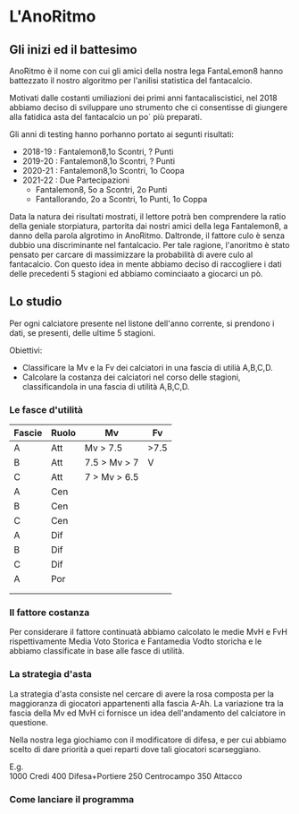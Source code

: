 # L'AnoRitmo

## Gli inizi ed il battesimo  

AnoRitmo è il nome con cui gli amici della nostra lega FantaLemon8 hanno battezzato il nostro algoritmo per l'anilisi statistica del fantacalcio. 

Motivati dalle costanti umiliazioni dei primi anni fantacaliscistici, nel 2018 abbiamo deciso di sviluppare uno strumento che ci consentisse di giungere alla fatidica asta del fantacalcio un po` più preparati. 

Gli anni di testing hanno porhanno portato ai segunti risultati: 
- 2018-19 : Fantalemon8,1o Scontri, ? Punti 
- 2019-20 : Fantalemon8,1o Scontri, ? Punti   
- 2020-21 : Fantalemon8,1o Scontri, 1o Coopa
- 2021-22 : Due Partecipazioni  
    -   Fantalemon8, 5o a Scontri, 2o Punti
    -   Fantallorando, 2o a Scontri, 1o Punti, 1o Coppa 

Data la natura dei risultati mostrati, il lettore potrà ben comprendere la ratio della geniale storpiatura, partorita dai nostri amici della lega Fantalemon8, a danno della parola algrotimo in AnoRitmo. Daltronde, il fattore culo è senza dubbio una discriminante nel fantalcacio. Per tale ragione, l'anoritmo è stato pensato per carcare di massimizzare la probabilità di avere culo al fantacalcio.
Con questo idea in mente abbiamo deciso di raccogliere i dati delle precedenti 5 stagioni ed abbiamo cominciaato a giocarci un pò. 

## Lo studio

Per ogni calciatore presente nel listone dell'anno corrente, si prendono i dati, se presenti, delle ultime 5 stagioni. 

Obiettivi: 
- Classificare la Mv e la Fv dei calciatori in una fascia di utilià A,B,C,D.   
- Calcolare la costanza dei calciatori nel corso delle stagioni, classificandola in una fascia di utilità A,B,C,D. 

### Le fasce d'utilità 


| Fascie | Ruolo | Mv           | Fv   |
|--------|-------|--------------|------|
| A      | Att   | Mv > 7.5     | >7.5 |
| B      | Att   | 7.5 > Mv > 7 | V    |
| C      | Att   | 7 > Mv > 6.5 |      |
| A      | Cen   |              |      |
| B      | Cen   |              |      |
| C      | Cen   |              |      |
| A      | Dif   |              |      |
| B      | Dif   |              |      |
| C      | Dif   |              |      |
| A      | Por   |              |      |
|        |       |              |      |
|        |       |              |      |


### Il fattore costanza

Per considerare il fattore continuatà abbiamo calcolato le medie MvH e FvH rispettivamente Media Voto Storica e Fantamedia Vodto storicha e le abbiamo classificate in base alle fasce di utilità. 

### La strategia d'asta 
La strategia d'asta consiste nel cercare di avere la rosa composta per la maggioranza di giocatori appartenenti alla fascia A-Ah. 
La variazione tra la fascia della Mv ed MvH ci fornisce un idea dell'andamento del calciatore in questione. 

Nella nostra lega giochiamo con il modificatore di difesa, e per cui abbiamo scelto di dare priorità a quei reparti dove tali giocatori scarseggiano. 

E.g.  
1000 Credi 
400 Difesa+Portiere
250 Centrocampo 
350 Attacco 

### Come lanciare il programma 





